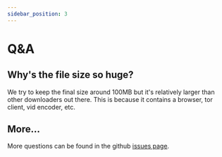 ```yaml
---
sidebar_position: 3
---
```


# Q&A

## Why's the file size so huge?

We try to keep the final size around 100MB but it's relatively larger than other downloaders out there. This is because it contains a browser, tor client, vid encoder, etc.

## More...

More questions can be found in the github [issues page](https://github.com/Mocha-Downloader/mocha-downloader/labels/question).
